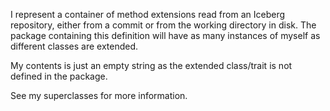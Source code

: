 I represent a container of method extensions read from an Iceberg repository, either from a commit or from the working directory in disk.
The package containing this definition will have as many instances of myself as different classes are extended.

My contents is just an empty string as the extended class/trait is not defined in the package.

See my superclasses for more information.